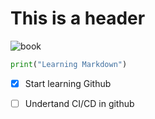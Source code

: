 # This is a header

![book](https://api.dicebear.com/9.x/icons/svg?seed=Jessica)

```python
print("Learning Markdown")
```
- [x] Start learning Github
- [ ] Undertand CI/CD in github
       
